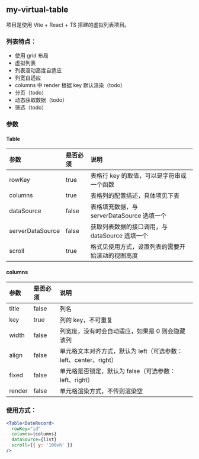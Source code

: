 ## my-virtual-table

项目是使用 Vite + React + TS 搭建的虚拟列表项目。

### 列表特点：
- 使用 grid 布局
- 虚拟列表
- 列表滚动高度自适应
- 列宽自适应
- columns 中 render 根据 key 默认渲染（todo）
- 分页（todo）
- 动态获取数据（todo）
- 筛选（todo）

### 参数

#### Table

| 参数             | 是否必须 | 说明                                             |
| :--------------- | :------- | :----------------------------------------------- |
| rowKey           | true     | 表格行 key 的取值，可以是字符串或一个函数        |
| columns          | true     | 表格列的配置描述，具体项见下表                   |
| dataSource       | false    | 表格填充数据，与 serverDataSource 选填一个       |
| serverDataSource | false    | 获取列表数据的接口调用，与 dataSource 选填一个   |
| scroll           | true     | 格式见使用方式，设置列表的需要开始滚动的视图高度 |

#### columns

| 参数   | 是否必须 | 说明                                                             |
| :----- | :------- | :--------------------------------------------------------------- |
| title  | false    | 列名                                                             |
| key    | true     | 列的 key，不可重复                                               |
| width  | false    | 列宽度，没有时会自动适应，如果是 0 则会隐藏该列                  |
| align  | false    | 单元格文本对齐方式，默认为 left（可选参数：left、center、right） |
| fixed  | false    | 单元格是否锁定，默认为 false（可选参数：left、right）            |
| render | false    | 单元格渲染方式，不传则渲染空                                     |

### 使用方式：

```jsx
<Table<DateRecord>
  rowKey="id"
  columns={columns}
  dataSource={list}
  scroll={{ y: '100vh' }}
/>
```

